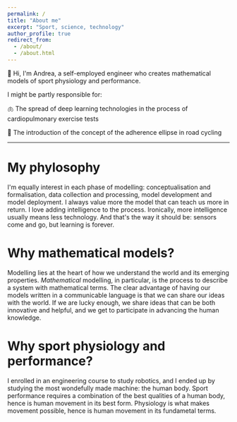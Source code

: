 ```yaml
---
permalink: /
title: "About me"
excerpt: "Sport, science, technology"
author_profile: true
redirect_from: 
  - /about/
  - /about.html
---
```


👋 Hi, I'm Andrea, a self-employed engineer who creates mathematical models of sport physiology and performance. 

I might be partly responsible for:

🫁 The spread of deep learning technologies in the process of cardiopulmonary exercise tests

🚴 The introduction of the concept of the adherence ellipse in road cycling

---

My phylosophy
======
I'm equally interest in each phase of modelling: conceptualisation and formalisation, data collection and processing, model development and model deployment. I always value more the model that can teach us more in return. I love adding intelligence to the process. Ironically, more intelligence usually means less technology. And that's the way it should be: sensors come and go, but learning is forever. 

Why mathematical models?
======
Modelling lies at the heart of how we understand the world and its emerging properties. *Mathematical* modelling, in particular, is the process to describe a system with mathematical terms. The clear advantage of having our models written in a communicable language is that we can share our ideas with the world. If we are lucky enough, we share ideas that can be both innovative and helpful, and we get to participate in advancing the human knowledge. 

Why sport physiology and performance?
======
I enrolled in an engineering course to study robotics, and I ended up by studying the most wondefully made machine: the human body. Sport performance requires a combination of the best qualities of a human body, hence is human movement in its best form. Physiology is what makes movement possible, hence is human movement in its fundametal terms. 
 
